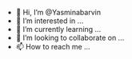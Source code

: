 - 👋 Hi, I’m @Yasminabarvin
- 👀 I’m interested in ...
- 🌱 I’m currently learning ...
- 💞️ I’m looking to collaborate on ...
- 📫 How to reach me ...

<!---
Yasminabarvin/Yasminabarvin is a ✨ special ✨ repository because its `README.md` (this file) appears on your GitHub profile.
You can click the Preview link to take a look at your changes.
--->
